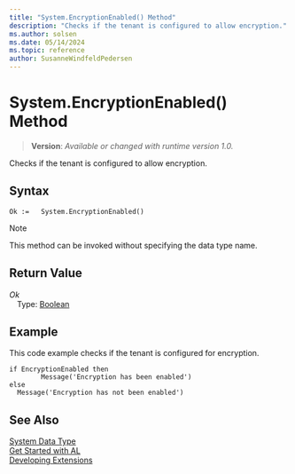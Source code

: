 ```yaml
---
title: "System.EncryptionEnabled() Method"
description: "Checks if the tenant is configured to allow encryption."
ms.author: solsen
ms.date: 05/14/2024
ms.topic: reference
author: SusanneWindfeldPedersen
---
```

[//]: # (START>DO_NOT_EDIT)
[//]: # (IMPORTANT:Do not edit any of the content between here and the END>DO_NOT_EDIT.)
[//]: # (Any modifications should be made in the .xml files in the ModernDev repo.)
# System.EncryptionEnabled() Method
> **Version**: _Available or changed with runtime version 1.0._

Checks if the tenant is configured to allow encryption.


## Syntax
```AL
Ok :=   System.EncryptionEnabled()
```
> [!NOTE]
> This method can be invoked without specifying the data type name.

## Return Value
*Ok*  
&emsp;Type: [Boolean](../boolean/boolean-data-type.md)  



[//]: # (IMPORTANT: END>DO_NOT_EDIT)

## Example  
 This code example checks if the tenant is configured for encryption.  

```al
if EncryptionEnabled then  
        Message('Encryption has been enabled')  
else  
  Message('Encryption has not been enabled')  
```

## See Also

[System Data Type](system-data-type.md)  
[Get Started with AL](../../devenv-get-started.md)  
[Developing Extensions](../../devenv-dev-overview.md)
